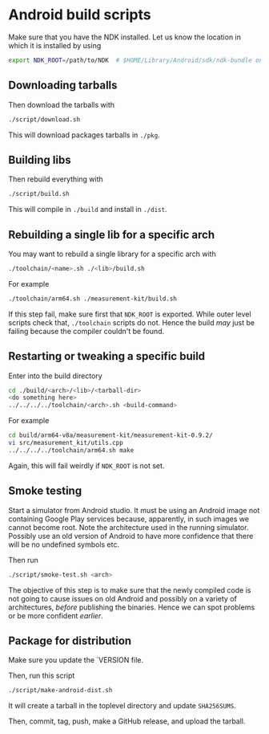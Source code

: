 # Android build scripts

Make sure that you have the NDK installed. Let us know the location
in which it is installed by using

```sh
export NDK_ROOT=/path/to/NDK  # $HOME/Library/Android/sdk/ndk-bundle on macOS
```

## Downloading tarballs

Then download the tarballs with

```sh
./script/download.sh
```

This will download packages tarballs in `./pkg`.

## Building libs

Then rebuild everything with

```sh
./script/build.sh
```

This will compile in `./build` and install in `./dist`.

## Rebuilding a single lib for a specific arch

You may want to rebuild a single library for a specific arch with

```sh
./toolchain/<name>.sh ./<lib>/build.sh
```

For example

```sh
./toolchain/arm64.sh ./measurement-kit/build.sh
```

If this step fail, make sure first that `NDK_ROOT` is exported. While
outer level scripts check that, `./toolchain` scripts do not. Hence
the build _may_ just be failing because the compiler couldn't be found.

## Restarting or tweaking a specific build

Enter into the build directory

```sh
cd ./build/<arch>/<lib>/<tarball-dir>
<do something here>
../../../../toolchain/<arch>.sh <build-command>
```

For example

```sh
cd build/arm64-v8a/measurement-kit/measurement-kit-0.9.2/
vi src/measurement_kit/utils.cpp
../../../../toolchain/arm64.sh make
```

Again, this will fail weirdly if `NDK_ROOT` is not set.

## Smoke testing

Start a simulator from Android studio. It must be using an Android
image not containing Google Play services because, apparently, in
such images we cannot become root. Note the architecture used in the
running simulator. Possibly use an old version of Android to have
more confidence that there will be no undefined symbols etc.

Then run

```sh
./script/smoke-test.sh <arch>
```

The objective of this step is to make sure that the newly compiled
code is not going to cause issues on old Android and possibly on
a variety of architectures, _before_ publishing the binaries. Hence
we can spot problems or be more confident _earlier_.

## Package for distribution

Make sure you update the `VERSION file.

Then, run this script

```sh
./script/make-android-dist.sh
```

It will create a tarball in the toplevel directory and update `SHA256SUMS`.

Then, commit, tag, push, make a GitHub release, and upload the tarball.
